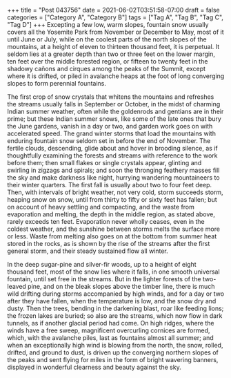 +++
title = "Post 043756"
date = 2021-06-02T03:51:58-07:00
draft = false
categories = ["Category A", "Category B"]
tags = ["Tag A", "Tag B", "Tag C", "Tag D"]
+++
Excepting a few low, warm slopes, fountain snow usually covers all the Yosemite Park from November or December to May, most of it until June or July, while on the coolest parts of the north slopes of the mountains, at a height of eleven to thirteen thousand feet, it is perpetual. It seldom lies at a greater depth than two or three feet on the lower margin, ten feet over the middle forested region, or fifteen to twenty feet in the shadowy cañons and cirques among the peaks of the Summit, except where it is drifted, or piled in avalanche heaps at the foot of long converging slopes to form perennial fountains.

The first crop of snow crystals that whitens the mountains and refreshes the streams usually falls in September or October, in the midst of charming Indian summer weather, often while the goldenrods and gentians are in their prime; but these Indian summer snows, like some of the late ones that bury the June gardens, vanish in a day or two, and garden work goes on with accelerated speed. The grand winter storms that load the mountains with enduring fountain snow seldom set in before the end of November. The fertile clouds, descending, glide about and hover in brooding silence, as if thoughtfully examining the forests and streams with reference to the work before them; then small flakes or single crystals appear, glinting and swirling in zigzags and spirals; and soon the thronging feathery masses fill the sky and make darkness like night, hurrying wandering mountaineers to their winter quarters. The first fall is usually about two to four feet deep. Then, with intervals of bright weather, not very cold, storm succeeds storm, heaping snow on snow, until from thirty to fifty or sixty feet has fallen; but on account of heavy settling and compacting, and the waste from evaporation and melting, the depth in the middle region, as stated above, rarely exceeds ten feet. Evaporation never wholly ceases, even in the coldest weather, and the sunshine between storms melts the surface more or less. Waste from melting also goes on at the bottom from summer heat stored in the rocks, as is shown by the rise of the streams after the first general storm, and their steady sustained flow all winter.

In the deep sugar-pine and silver-fir woods, up to a height of eight thousand feet, most of the snow lies where it falls, in one smooth universal fountain, until set free in the streams. But in the lighter forests of the two-leaved pine, and on the bleak slopes above the timber line, there is much wild drifting during storms accompanied by high winds, and for a day or two after they have fallen, when the temperature is low, and the snow dry and dusty. Then the trees, bending in the darkening blast, roar like feeding lions; the frozen lakes are buried; so also are the streams, which now flow in dark tunnels, as if another glacial period had come. On high ridges, where the winds have a free sweep, magnificent overcurling cornices are formed, which, with the avalanche piles, last as fountains almost all summer; and when an exceptionally high wind is blowing from the north, the snow, rolled, drifted, and ground to dust, is driven up the converging northern slopes of the peaks and sent flying for miles in the form of bright wavering banners, displayed in wonderful clearness and beauty against the sky.
